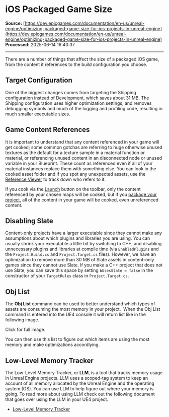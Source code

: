 # iOS Packaged Game Size

**Source:** [https://dev.epicgames.com/documentation/en-us/unreal-engine/optimizing-packaged-game-size-for-ios-projects-in-unreal-engine](https://dev.epicgames.com/documentation/en-us/unreal-engine/optimizing-packaged-game-size-for-ios-projects-in-unreal-engine)  
**Processed:** 2025-06-14 16:40:37

---

There are a number of things that affect the size of a packaged iOS game, from the content it references to the build configuration you choose.

## Target Configuration

One of the biggest changes comes from targeting the Shipping configuration instead of Development, which saves about 31 MB. The Shipping configuration uses higher optimization settings, and removes debugging symbols and much of the logging and profiling code, resulting in much smaller executable sizes.

## Game Content References

It is important to understand that any content referenced in your game will get cooked; some common gotchas are referring to huge otherwise unused textures as the default for a texture sample in a material function or material, or referencing unused content in an disconnected node or unused variable in your Blueprint. These count as referenced even if all of your material instances replace them with something else. You can look in the cooked asset folder and if you spot any unexpected assets, use the  [Reference Viewer](/documentation/en-us/unreal-engine/reference-viewer-in-unreal-engine) to track down who refers to it.

If you cook via the [Launch](/documentation/en-us/unreal-engine/launching-unreal-engine-projects-on-devices) button on the toolbar, only the content referenced by your chosen maps will be cooked, but if you [package your project](/documentation/404), all of the content in your game will be cooked, even unreferenced content.

## Disabling Slate

Content-only projects have a larger executable since they cannot make any assumptions about which plugins and libraries you are using. You can usually shrink your executable a little bit by switching to C++, and disabling unnecessary plugins and libraries at compile time (via `EnabledPlugins` and the `Project.Build.cs` and `Project.Target.cs` files). However, we have an optimization to remove more than 30 MB of Slate assets in content-only games since they cannot use Slate. If you make a C++ project that does not use Slate, you can save this space by setting `bUsesSlate = false` in the constructor of your `TargetRules` class in `Project.Target.cs`.

## Obj List

The **Obj List** command can be used to better understand which types of assets are consuming the most memory in your project.  When the Obj List command is entered into the UE4 console it will return list like in the following image.

Click for full image.

You can then use this list to figure out which items are using the most memory and make optimizations accordlying. 

## Low-Level Memory Tracker

The Low-Level Memory Tracker, or **LLM**, is a tool that tracks memory usage in Unreal Engine projects. LLM uses a scoped-tag system to keep an account of all memory allocated by the Unreal Engine and the operating system (OS). You can use LLM to help figure out where your memory is going. To read more about using LLM check out the following document that goes over using the LLM in your UE4 project.

-   [Low-Level Memory Tracker](/documentation/en-us/unreal-engine/using-the-low-level-memory-tracker-in-unreal-engine)